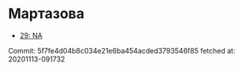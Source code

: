 # Мартазова
- [29: NA](29.md)

Commit: 5f7fe4d04b8c034e21e6ba454acded3793546f85
 fetched at: 20201113-091732
